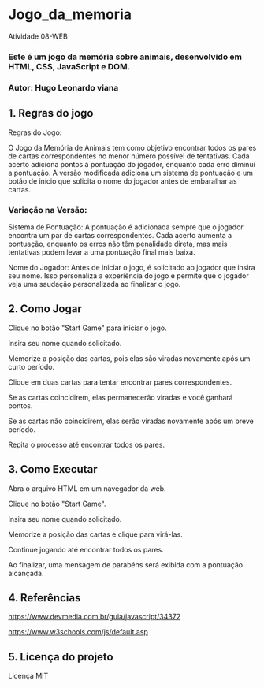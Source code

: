 # Jogo_da_memoria


Atividade 08-WEB

### Este é um jogo da memória sobre animais, desenvolvido em HTML, CSS, JavaScript e DOM.

### Autor: Hugo Leonardo viana


## 1. Regras do jogo

<p>Regras do Jogo:

O Jogo da Memória de Animais tem como objetivo encontrar todos os pares de cartas correspondentes no menor número possível de tentativas. Cada acerto adiciona pontos à pontuação do jogador, enquanto cada erro diminui a pontuação. A versão modificada adiciona um sistema de pontuação e um botão de início que solicita o nome do jogador antes de embaralhar as cartas.</p>

### Variação na Versão:

<p>Sistema de Pontuação: A pontuação é adicionada sempre que o jogador encontra um par de cartas correspondentes. Cada acerto aumenta a pontuação, enquanto os erros não têm penalidade direta, mas mais tentativas podem levar a uma pontuação final mais baixa.</p>

<p>Nome do Jogador: Antes de iniciar o jogo, é solicitado ao jogador que insira seu nome. Isso personaliza a experiência do jogo e permite que o jogador veja uma saudação personalizada ao finalizar o jogo.</p>

 
## 2. Como Jogar

<p>Clique no botão "Start Game" para iniciar o jogo.</p>
<p>Insira seu nome quando solicitado.</p>
<p>Memorize a posição das cartas, pois elas são viradas novamente após um curto período.</p>
<p>Clique em duas cartas para tentar encontrar pares correspondentes.</p>
<p>Se as cartas coincidirem, elas permanecerão viradas e você ganhará pontos.</p>
<p>Se as cartas não coincidirem, elas serão viradas novamente após um breve período.</p>
<p>Repita o processo até encontrar todos os pares.</p>

## 3. Como Executar

<p>Abra o arquivo HTML em um navegador da web.</p>
<p>Clique no botão "Start Game".</p>
<p>Insira seu nome quando solicitado.</p>
<p>Memorize a posição das cartas e clique para virá-las.</p>
<p>Continue jogando até encontrar todos os pares.</p>
<p>Ao finalizar, uma mensagem de parabéns será exibida com a pontuação alcançada.</p>

## 4. Referências
https://www.devmedia.com.br/guia/javascript/34372

https://www.w3schools.com/js/default.asp

## 5. Licença do projeto
Licença MIT






